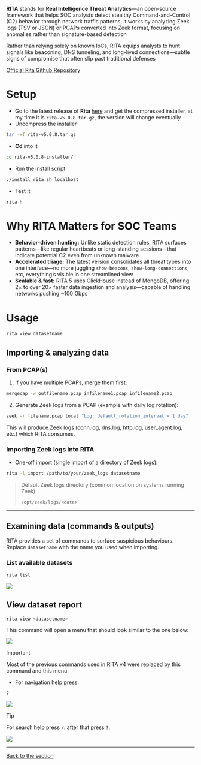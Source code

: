 **RITA** stands for **Real Intelligence Threat Analytics**—an open-source framework that helps SOC analysts detect stealthy Command-and-Control (C2) behavior through network traffic patterns, it works by analyzing Zeek logs (TSV or JSON) or PCAPs converted into Zeek format, focusing on anomalies rather than signature-based detection

Rather than relying solely on known IoCs, RITA equips analysts to hunt signals like beaconing, DNS tunneling, and long-lived connections—subtle signs of compromise that often slip past traditional defenses

[Official Rita Github Repository](https://github.com/activecm/rita)

# Setup
- Go to the latest release of **Rita** [here](https://github.com/activecm/rita/releases) and get the compressed installer, at my time it is ``rita-v5.0.8.tar.gz``, the version will change eventually
- Uncompress the installer
```bash
tar -xf rita-v5.0.8.tar.gz
```
- **Cd** into it
```bash
cd rita-v5.0.8-installer/
```
- Run the install script
```bash
./install_rita.sh localhost
```
- Test it
```bash
rita h
```

# Why RITA Matters for SOC Teams
- **Behavior‑driven hunting:** Unlike static detection rules, RITA surfaces patterns—like regular heartbeats or long-standing sessions—that indicate potential C2 even from unknown malware
- **Accelerated triage:** The latest version consolidates all threat types into one interface—no more juggling ``show-beacons``, ``show-long-connections``, etc, everything’s visible in one streamlined view
- **Scalable & fast:** RITA 5 uses ClickHouse instead of MongoDB, offering 2× to over 20× faster data ingestion and analysis—capable of handling networks pushing ~100 Gbps

# Usage

```bash
rita view datasetname
```


## Importing & analyzing data

### From PCAP(s)

1. If you have multiple PCAPs, merge them first:

```bash
mergecap -w outfilename.pcap infilename1.pcap infilename2.pcap
```

2. Generate Zeek logs from a PCAP (example with daily log rotation):

```bash
zeek -r filename.pcap local "Log::default_rotation_interval = 1 day"
```

This will produce Zeek logs (conn.log, dns.log, http.log, user\_agent.log, etc.) which RITA consumes.

### Importing Zeek logs into RITA

- One-off import (single import of a directory of Zeek logs):

```bash
rita -l import /path/to/your/zeek_logs datasetname
```




> Default Zeek logs directory (common location on systems running Zeek):
>
> `/opt/zeek/logs/<date>`

---

## Examining data (commands & outputs)

RITA provides a set of commands to surface suspicious behaviours. Replace `datasetname` with the name you used when importing.

### List available datasets

```bash
rita list
```

![](./attachments/rita_list.png)


## View  dataset report

```bash
rita view <datasetname>
```
This command will open a menu that should look similar to the one below:

![](./attachments/rita_view.png)

>[!IMPORTANT]
>
>Most of the previous commands used in RITA v4 were replaced by this command and this menu.

- For navigation help press:

```
?
```

![](./attachments/rita_help.png)

>[!TIP]
>
> For search help press `/`. after that press `?`.

![](./attachments/rita_search_help.png)

---
[Back to the section](/courseFiles/Section_05-networkingAndTelemetry/networkingAndTelemetry.md)
